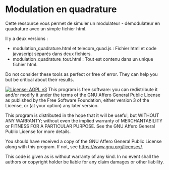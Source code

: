 # Modulation en quadrature

Cette ressource vous permet de simuler un modulateur - démodulateur en quadrature avec un simple fichier html.

Il y a deux versions :
* modulation_quadrature.html et telecom_quad.js : Fichier html et code javascript séparés dans deux fichiers.
* modulation_quadrature_tout.html : Tout est contenu dans un unique fichier html.

Do not consider these tools as perfect or free of error. They can help you but be critical about their results.

[![License: AGPL v3](https://img.shields.io/badge/License-AGPL%20v3-blue.svg)](https://www.gnu.org/licenses/agpl-3.0)
This program is free software: you can redistribute it and/or modify
it under the terms of the GNU Affero General Public License as published by
the Free Software Foundation, either version 3 of the License, or
(at your option) any later version.

This program is distributed in the hope that it will be useful,
but WITHOUT ANY WARRANTY; without even the implied warranty of
MERCHANTABILITY or FITNESS FOR A PARTICULAR PURPOSE.  See the
GNU Affero General Public License for more details.

You should have received a copy of the GNU Affero General Public License
along with this program.  If not, see <https://www.gnu.org/licenses/>.

This code is given as is without warranty of any kind.
In no event shall the authors or copyright holder be liable for any claim damages or other liability.

